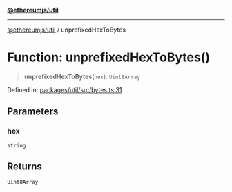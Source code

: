 [**@ethereumjs/util**](../README.md)

***

[@ethereumjs/util](../README.md) / unprefixedHexToBytes

# Function: unprefixedHexToBytes()

> **unprefixedHexToBytes**(`hex`): `Uint8Array`

Defined in: [packages/util/src/bytes.ts:31](https://github.com/Dargon789/ethereumjs-monorepo/blob/master/packages/util/src/bytes.ts#L31)

## Parameters

### hex

`string`

## Returns

`Uint8Array`
